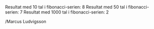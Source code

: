 Resultat med 10 tal i fibonacci-serien: 8
Resultat med 50 tal i fibonacci-serien: 7
Resultat med 1000 tal i fibonacci-serien: 2

/Marcus Ludvigsson
